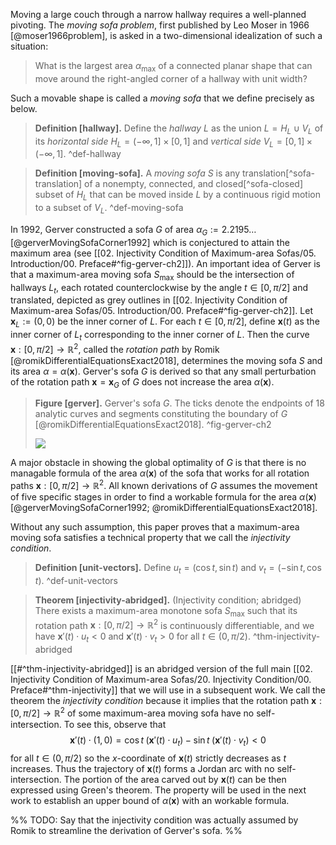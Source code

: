Moving a large couch through a narrow hallway requires a well-planned pivoting. The _moving sofa problem_, first published by Leo Moser in 1966 [@moser1966problem], is asked in a two-dimensional idealization of such a situation:

> What is the largest area $\alpha_{\text{max}}$ of a connected planar shape that can move around the right-angled corner of a hallway with unit width?

Such a movable shape is called a _moving sofa_ that we define precisely as below.

> __Definition [hallway].__ Define the _hallway_ $L$ as the union $L = H_L \cup V_L$ of its _horizontal side_ $H_L = (-\infty, 1] \times [0, 1]$ and _vertical side_ $V_L = [0, 1] \times (-\infty, 1]$. ^def-hallway

> __Definition [moving-sofa].__ A _moving sofa_ $S$ is any translation[^sofa-translation] of a nonempty, connected, and closed[^sofa-closed] subset of $H_L$ that can be moved inside $L$ by a continuous rigid motion to a subset of $V_L$. ^def-moving-sofa

In 1992, Gerver constructed a sofa $G$ of area $\alpha_G := 2.2195\dots$ [@gerverMovingSofaCorner1992] which is conjectured to attain the maximum area (see [[02. Injectivity Condition of Maximum-area Sofas/05. Introduction/00. Preface#^fig-gerver-ch2]]). An important idea of Gerver is that a maximum-area moving sofa $S_{\max}$ should be the intersection of hallways $L_t$, each rotated counterclockwise by the angle $t \in [0, \pi/2]$ and translated, depicted as grey outlines in [[02. Injectivity Condition of Maximum-area Sofas/05. Introduction/00. Preface#^fig-gerver-ch2]]. Let $\mathbf{x}_L := (0, 0)$ be the inner corner of $L$. For each $t \in [0, \pi/2]$, define $\mathbf{x}(t)$ as the inner corner of $L_t$ corresponding to the inner corner of $L$. Then the curve $\mathbf{x} : [0, \pi/2] \to \mathbb{R}^2$, called the _rotation path_ by Romik [@romikDifferentialEquationsExact2018], determines the moving sofa $S$ and its area $\alpha = \alpha(\mathbf{x})$. Gerver's sofa $G$ is derived so that any small perturbation of the rotation path $\mathbf{x} = \mathbf{x}_G$ of $G$ does not increase the area $\alpha(\mathbf{x})$.

> __Figure [gerver].__ Gerver's sofa $G$. The ticks denote the endpoints of 18 analytic curves and segments constituting the boundary of $G$ [@romikDifferentialEquationsExact2018]. ^fig-gerver-ch2
> 
> ![](images/gerverFull.svg)

A major obstacle in showing the global optimality of $G$ is that there is no managable formula of the area $\alpha(\mathbf{x})$ of the sofa that works for all rotation paths $\mathbf{x} : [0, \pi/2] \to \mathbb{R}^2$. All known derivations of $G$ assumes the movement of five specific stages in order to find a workable formula for the area $\alpha(\mathbf{x})$ [@gerverMovingSofaCorner1992; @romikDifferentialEquationsExact2018].

Without any such assumption, this paper proves that a maximum-area moving sofa satisfies a technical property that we call the _injectivity condition_.

> __Definition [unit-vectors].__ Define $u_t = (\cos t, \sin t)$ and $v_t = (-\sin t, \cos t)$. ^def-unit-vectors

> __Theorem [injectivity-abridged].__ (Injectivity condition; abridged) There exists a maximum-area monotone sofa $S_{\max}$ such that its rotation path $\mathbf{x} : [0, \pi/2] \to \mathbb{R}^2$ is continuously differentiable, and we have $\mathbf{x}'(t) \cdot u_t < 0$ and $\mathbf{x}'(t) \cdot v_t > 0$ for all $t \in (0, \pi/2)$. ^thm-injectivity-abridged

[[#^thm-injectivity-abridged]] is an abridged version of the full main [[02. Injectivity Condition of Maximum-area Sofas/20. Injectivity Condition/00. Preface#^thm-injectivity]] that we will use in a subsequent work. We call the theorem the _injectivity condition_ because it implies that the rotation path $\mathbf{x} : [0, \pi/2] \to \mathbb{R}^2$ of some maximum-area moving sofa have no self-intersection. To see this, observe that
$$
\mathbf{x}'(t) \cdot (1, 0) = \cos t \; (\mathbf{x}'(t) \cdot u_t) - \sin t \; (\mathbf{x}'(t) \cdot v_t) < 0
$$
for all $t \in (0, \pi/2)$ so the $x$-coordinate of $\mathbf{x}(t)$ strictly decreases as $t$ increases. Thus the trajectory of $\mathbf{x}(t)$ forms a Jordan arc with no self-intersection. The portion of the area carved out by $\mathbf{x}(t)$ can be then expressed using Green's theorem. The property will be used in the next work to establish an upper bound of $\alpha(\mathbf{x})$ with an workable formula.

%%
TODO: Say that the injectivity condition was actually assumed by Romik to streamline the derivation of Gerver's sofa.
%%